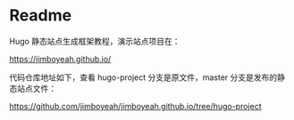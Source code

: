 # Readme

Hugo 静态站点生成框架教程，演示站点项目在：

https://jimboyeah.github.io/

代码仓库地址如下，查看 hugo-project 分支是原文件，master 分支是发布的静态站点文件：

https://github.com/jimboyeah/jimboyeah.github.io/tree/hugo-project
